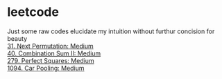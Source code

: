 # leetcode
Just some raw codes elucidate my intuition without furthur concision for beauty \
[31. Next Permutation: Medium](https://github.com/ArthurOuyang/leetcode/blob/main/0-100/31.%20Next%20Permutation.cpp) \
[40. Combination Sum II: Medium](https://github.com/ArthurOuyang/leetcode/blob/main/0-100/40.%20Combination%20Sum%20II.cpp) \
[279. Perfect Squares: Medium](https://github.com/ArthurOuyang/leetcode/blob/main/201-300/279.%20Perfect%20Squares.cpp) \
[1094. Car Pooling: Medium](https://github.com/ArthurOuyang/leetcode/blob/main/1001-1100/1094.%20Car%20Pooling)
